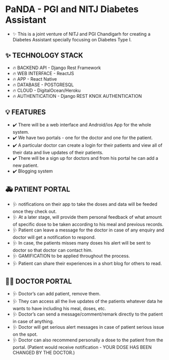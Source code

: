 # PaNDA - PGI and NITJ Diabetes Assistant
 - ✨ This is a joint venture of NITJ and PGI Chandigarh for creating a Diabetes Assistant specially focusing on Diabetes Type I.

## ✨ TECHNOLOGY STACK
 - 🔥 BACKEND API - Django Rest Framework
 - 🔥 WEB INTERFACE - ReactJS
 - 🔥 APP - React Native
 - 🔥 DATABASE - POSTGRESQL
 - 🔥 CLOUD - DigitalOcean/Heroku
 - 🔥 AUTHENTICATION - Django REST KNOX AUTHENTICATION

## 💡 FEATURES
 - ✔️ There will be a web interface and Android/ios App for the whole system.
 - ✔️ We have two portals - one for the doctor and one for the patient.
 - ✔️ A particular doctor can create a login for their patients and view all of their data and live updates of their patients.
 - ✔️ There will be a sign up for doctors and from his portal he can add a new patient.
 - ✔️ Blogging system

## 🚑 PATIENT PORTAL
 - 🩺 notifications on their app to take the doses and data will be feeded once they check out.
 - 🩺 At a later stage, will provide them personal feedback of what amount of specific dose to be taken according to his meal and previous records.
 - 🩺 Patient can leave a message for the doctor in case of any enquiry and doctor will get a notification to respond.
 - 🩺 In case, the patients misses many doses his alert will be sent to doctor so that doctor can contact him.
 - 🩺 GAMIFICATION to be applied throughout the process.
 - 🩺 Patient can share their experiences in a short blog for others to read.

## 👨‍⚕️ DOCTOR PORTAL
 - 🩺 Doctor’s can add patient, remove them.
 - 🩺 They can access all the live updates of the patients whatever data he wants to have including his meal, doses, etc.
 - 🩺 Doctor’s can send a message/comment/remark directly to the patient in case of anything.
 - 🩺 Doctor will get serious alert messages in case of patient serious issue on the spot.
 - 🩺 Doctor can also recommend personally a dose to the patient from the portal. (Patient would receive notification - YOUR DOSE HAS BEEN CHANGED BY THE DOCTOR.)

